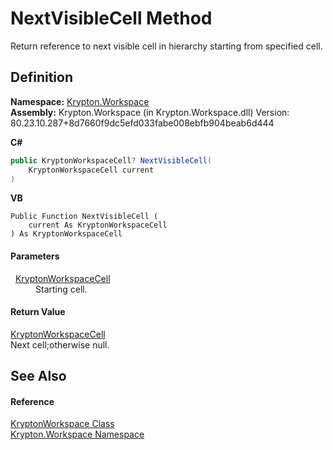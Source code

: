 # NextVisibleCell Method


Return reference to next visible cell in hierarchy starting from specified cell.



## Definition
**Namespace:** <a href="0dbf488f-9676-a1e5-a949-1b4bcea03d52.md">Krypton.Workspace</a>  
**Assembly:** Krypton.Workspace (in Krypton.Workspace.dll) Version: 80.23.10.287+8d7660f9dc5efd033fabe008ebfb904beab6d444

**C#**
``` C#
public KryptonWorkspaceCell? NextVisibleCell(
	KryptonWorkspaceCell current
)
```
**VB**
``` VB
Public Function NextVisibleCell ( 
	current As KryptonWorkspaceCell
) As KryptonWorkspaceCell
```



#### Parameters
<dl><dt>  <a href="b97e121c-fcc0-2249-475a-015f2aa73754.md">KryptonWorkspaceCell</a></dt><dd>Starting cell.</dd></dl>

#### Return Value
<a href="b97e121c-fcc0-2249-475a-015f2aa73754.md">KryptonWorkspaceCell</a>  
Next cell;otherwise null.

## See Also


#### Reference
<a href="a977050a-c9d5-1360-9b5d-5a07a77ae65c.md">KryptonWorkspace Class</a>  
<a href="0dbf488f-9676-a1e5-a949-1b4bcea03d52.md">Krypton.Workspace Namespace</a>  
